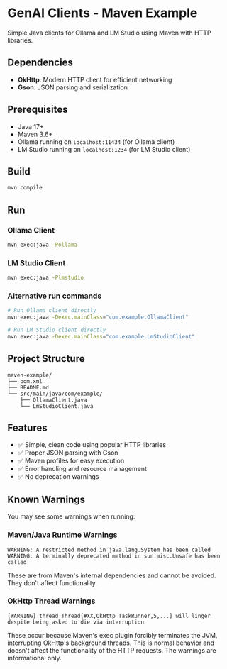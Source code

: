# GenAI Clients - Maven Example

Simple Java clients for Ollama and LM Studio using Maven with HTTP libraries.

## Dependencies

- **OkHttp**: Modern HTTP client for efficient networking
- **Gson**: JSON parsing and serialization

## Prerequisites

- Java 17+
- Maven 3.6+
- Ollama running on `localhost:11434` (for Ollama client)
- LM Studio running on `localhost:1234` (for LM Studio client)

## Build

```bash
mvn compile
```

## Run

### Ollama Client
```bash
mvn exec:java -Pollama
```

### LM Studio Client
```bash
mvn exec:java -Plmstudio
```

### Alternative run commands
```bash
# Run Ollama client directly
mvn exec:java -Dexec.mainClass="com.example.OllamaClient"

# Run LM Studio client directly
mvn exec:java -Dexec.mainClass="com.example.LmStudioClient"
```

## Project Structure

```
maven-example/
├── pom.xml
├── README.md
└── src/main/java/com/example/
    ├── OllamaClient.java
    └── LmStudioClient.java
```

## Features

- ✅ Simple, clean code using popular HTTP libraries
- ✅ Proper JSON parsing with Gson
- ✅ Maven profiles for easy execution
- ✅ Error handling and resource management
- ✅ No deprecation warnings

## Known Warnings

You may see some warnings when running:

### Maven/Java Runtime Warnings
```
WARNING: A restricted method in java.lang.System has been called
WARNING: A terminally deprecated method in sun.misc.Unsafe has been called
```
These are from Maven's internal dependencies and cannot be avoided. They don't affect functionality.

### OkHttp Thread Warnings
```
[WARNING] thread Thread[#XX,OkHttp TaskRunner,5,...] will linger despite being asked to die via interruption
```
These occur because Maven's exec plugin forcibly terminates the JVM, interrupting OkHttp's background threads. This is normal behavior and doesn't affect the functionality of the HTTP requests. The warnings are informational only.